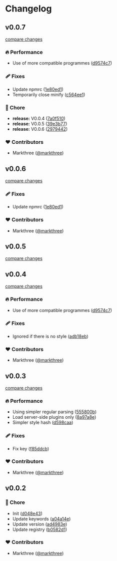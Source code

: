 # Changelog


## v0.0.7

[compare changes](https://github.com/markthree/nuxt-style-extractor/compare/v0.0.4...v0.0.7)

### 🔥 Performance

- Use of more compatible programmes ([d9574c7](https://github.com/markthree/nuxt-style-extractor/commit/d9574c7))

### 🩹 Fixes

- Update npmrc ([1e80ed1](https://github.com/markthree/nuxt-style-extractor/commit/1e80ed1))
- Temporarily close minify ([c564ee1](https://github.com/markthree/nuxt-style-extractor/commit/c564ee1))

### 🏡 Chore

- **release:** V0.0.4 ([7a0f510](https://github.com/markthree/nuxt-style-extractor/commit/7a0f510))
- **release:** V0.0.5 ([39e3b77](https://github.com/markthree/nuxt-style-extractor/commit/39e3b77))
- **release:** V0.0.6 ([2979442](https://github.com/markthree/nuxt-style-extractor/commit/2979442))

### ❤️ Contributors

- Markthree ([@markthree](http://github.com/markthree))

## v0.0.6

[compare changes](https://github.com/markthree/nuxt-style-extractor/compare/v0.0.5...v0.0.6)

### 🩹 Fixes

- Update npmrc ([1e80ed1](https://github.com/markthree/nuxt-style-extractor/commit/1e80ed1))

### ❤️ Contributors

- Markthree ([@markthree](http://github.com/markthree))

## v0.0.5

[compare changes](https://github.com/markthree/nuxt-style-extractor/compare/v0.0.4...v0.0.5)

## v0.0.4

[compare changes](https://github.com/markthree/nuxt-style-extractor/compare/v0.0.3...v0.0.4)

### 🔥 Performance

- Use of more compatible programmes ([d9574c7](https://github.com/markthree/nuxt-style-extractor/commit/d9574c7))

### 🩹 Fixes

- Ignored if there is no style ([adb18eb](https://github.com/markthree/nuxt-style-extractor/commit/adb18eb))

### ❤️ Contributors

- Markthree ([@markthree](http://github.com/markthree))

## v0.0.3

[compare changes](https://github.com/markthree/nuxt-style-extractor/compare/v0.0.2...v0.0.3)

### 🔥 Performance

- Using simpler regular parsing ([555800b](https://github.com/markthree/nuxt-style-extractor/commit/555800b))
- Load server-side plugins only ([8a97a8e](https://github.com/markthree/nuxt-style-extractor/commit/8a97a8e))
- Simpler style hash ([d598caa](https://github.com/markthree/nuxt-style-extractor/commit/d598caa))

### 🩹 Fixes

- Fix key ([f85ddcb](https://github.com/markthree/nuxt-style-extractor/commit/f85ddcb))

### ❤️ Contributors

- Markthree ([@markthree](http://github.com/markthree))

## v0.0.2


### 🏡 Chore

- Init ([d048e43](https://github.com/markthree/nuxt-style-extractor/commit/d048e43))
- Update keywords ([a04a14e](https://github.com/markthree/nuxt-style-extractor/commit/a04a14e))
- Update version ([ad4983e](https://github.com/markthree/nuxt-style-extractor/commit/ad4983e))
- Update registry ([b0582d1](https://github.com/markthree/nuxt-style-extractor/commit/b0582d1))

### ❤️ Contributors

- Markthree ([@markthree](http://github.com/markthree))

